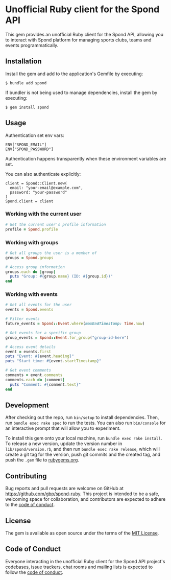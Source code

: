 # Unofficial Ruby client for the Spond API

This gem provides an unofficial Ruby client for the Spond API, allowing you to interact with Spond platform for managing sports clubs, teams and events programmatically.

## Installation

Install the gem and add to the application's Gemfile by executing:

    $ bundle add spond

If bundler is not being used to manage dependencies, install the gem by executing:

    $ gem install spond

## Usage

Authentication set env vars:

    ENV["SPOND_EMAIL"]
    ENV["SPOND_PASSWORD"]

Authentication happens transparently when these environment variables are set.

You can also authenticate explicitly:

    client = Spond::Client.new(
      email: "your-email@example.com",
      password: "your-password"
    )
    Spond.client = client

### Working with the current user

```ruby
# Get the current user's profile information
profile = Spond.profile
```

### Working with groups

```ruby
# Get all groups the user is a member of
groups = Spond.groups

# Access group information
groups.each do |group|
  puts "Group: #{group.name} (ID: #{group.id})"
end
```

### Working with events

```ruby
# Get all events for the user
events = Spond.events

# Filter events
future_events = Spond::Event.where(maxEndTimestamp: Time.now)

# Get events for a specific group
group_events = Spond::Event.for_group("group-id-here")

# Access event details
event = events.first
puts "Event: #{event.heading}"
puts "Start time: #{event.startTimestamp}"

# Get event comments
comments = event.comments
comments.each do |comment|
  puts "Comment: #{comment.text}"
end
```

## Development

After checking out the repo, run `bin/setup` to install dependencies. Then, run `bundle exec rake spec` to run the tests. You can also run `bin/console` for an interactive prompt that will allow you to experiment.

To install this gem onto your local machine, run `bundle exec rake install`. To release a new version, update the version number in `lib/spond/version.rb`, and then run `bundle exec rake release`, which will create a git tag for the version, push git commits and the created tag, and push the `.gem` file to [rubygems.org](https://rubygems.org).

## Contributing

Bug reports and pull requests are welcome on GitHub at https://github.com/gbp/spond-ruby. This project is intended to be a safe, welcoming space for collaboration, and contributors are expected to adhere to the [code of conduct](https://github.com/gbp/spond-ruby/blob/main/CODE_OF_CONDUCT.md).

## License

The gem is available as open source under the terms of the [MIT License](https://opensource.org/licenses/MIT).

## Code of Conduct

Everyone interacting in the unofficial Ruby client for the Spond API project's codebases, issue trackers, chat rooms and mailing lists is expected to follow the [code of conduct](https://github.com/gbp/spond-ruby/blob/main/CODE_OF_CONDUCT.md).

